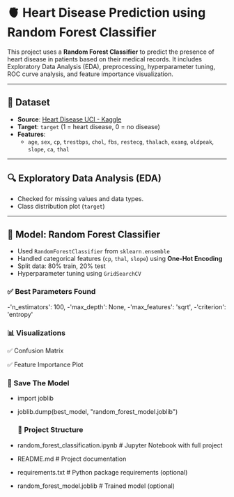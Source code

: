 # 🫀 Heart Disease Prediction using Random Forest Classifier

This project uses a **Random Forest Classifier** to predict the presence of heart disease in patients based on their medical records. It includes Exploratory Data Analysis (EDA), preprocessing, hyperparameter tuning, ROC curve analysis, and feature importance visualization.

---

## 📁 Dataset

- **Source**: [Heart Disease UCI - Kaggle](https://www.kaggle.com/ronitf/heart-disease-uci)
- **Target**: `target` (1 = heart disease, 0 = no disease)
- **Features**:
  - `age`, `sex`, `cp`, `trestbps`, `chol`, `fbs`, `restecg`, `thalach`, `exang`, `oldpeak`, `slope`, `ca`, `thal`

---

## 🔍 Exploratory Data Analysis (EDA)

- Checked for missing values and data types.
- Class distribution plot (`target`)

---

## 🧠 Model: Random Forest Classifier

- Used `RandomForestClassifier` from `sklearn.ensemble`
- Handled categorical features (`cp`, `thal`, `slope`) using **One-Hot Encoding**
- Split data: 80% train, 20% test
- Hyperparameter tuning using `GridSearchCV`

### ✅ Best Parameters Found

  -'n_estimators': 100,
  -'max_depth': None,
  -'max_features': 'sqrt',
  -'criterion': 'entropy'

### 📊 Visualizations

✅ Confusion Matrix

✅ Feature Importance Plot


### 💾 Save The Model 
- import joblib
- joblib.dump(best_model, "random_forest_model.joblib")

  ### 📂 Project Structure

- random_forest_classification.ipynb            # Jupyter Notebook with full project
- README.md                   # Project documentation
- requirements.txt            # Python package requirements (optional)
- random_forest_model.joblib          # Trained model (optional)
